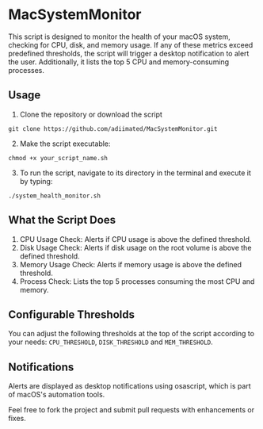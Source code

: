 # MacSystemMonitor

This script is designed to monitor the health of your macOS system, checking for CPU, disk, and memory usage. If any of these metrics exceed predefined thresholds, the script will trigger a desktop notification to alert the user. Additionally, it lists the top 5 CPU and memory-consuming processes.

## Usage

1. Clone the repository or download the script
```
git clone https://github.com/adiimated/MacSystemMonitor.git
```
2. Make the script executable: 
```
chmod +x your_script_name.sh
```
3. To run the script, navigate to its directory in the terminal and execute it by typing:
```
./system_health_monitor.sh
```

## What the Script Does

1. CPU Usage Check: Alerts if CPU usage is above the defined threshold.
2. Disk Usage Check: Alerts if disk usage on the root volume is above the defined threshold.
3. Memory Usage Check: Alerts if memory usage is above the defined threshold.
4. Process Check: Lists the top 5 processes consuming the most CPU and memory.

## Configurable Thresholds
You can adjust the following thresholds at the top of the script according to your needs:
`CPU_THRESHOLD`, `DISK_THRESHOLD` and `MEM_THRESHOLD`.

## Notifications
Alerts are displayed as desktop notifications using osascript, which is part of macOS's automation tools.

Feel free to fork the project and submit pull requests with enhancements or fixes.
